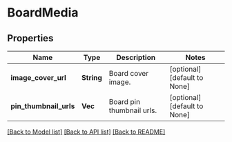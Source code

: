 # BoardMedia

## Properties
Name | Type | Description | Notes
------------ | ------------- | ------------- | -------------
**image_cover_url** | **String** | Board cover image. | [optional] [default to None]
**pin_thumbnail_urls** | **Vec<String>** | Board pin thumbnail urls. | [optional] [default to None]

[[Back to Model list]](../README.md#documentation-for-models) [[Back to API list]](../README.md#documentation-for-api-endpoints) [[Back to README]](../README.md)


